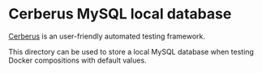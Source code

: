 Cerberus MySQL local database
====================

[Cerberus](http://www.cerberus-testing.org/) is an user-friendly automated testing framework.

This directory can be used to store a local MySQL database when testing Docker compositions with default values.